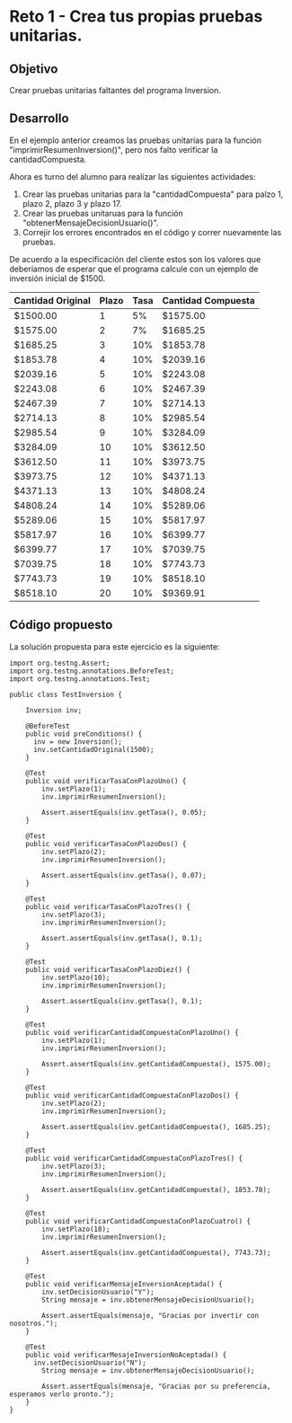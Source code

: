 # Reto 1 - Crea tus propias pruebas unitarias.

## Objetivo

Crear pruebas unitarias faltantes del programa Inversion.

## Desarrollo

En el ejemplo anterior creamos las pruebas unitarias para la función "imprimirResumenInversion()", pero nos falto verificar la cantidadCompuesta.

Ahora es turno del alumno para realizar las siguientes actividades:

1. Crear las pruebas unitarias para la "cantidadCompuesta" para palzo 1, plazo 2, plazo 3 y plazo 17.
2. Crear las pruebas unitaruas para la función "obtenerMensajeDecisionUsuario()".
3. Correjir los errores encontrados en el código y correr nuevamente las pruebas.

De acuerdo a la especificación del cliente estos son los valores que deberíamos de esperar que el programa calcule con un ejemplo de inversión inicial de $1500.

| Cantidad Original | Plazo | Tasa | Cantidad Compuesta |
| --- | --- | --- | --- |
| $1500.00 | 1 | 5% | $1575.00 |
| $1575.00 | 2 | 7% | $1685.25 |
| $1685.25 | 3 | 10% | $1853.78 |
| $1853.78 | 4 | 10% | $2039.16 |
| $2039.16 | 5 | 10% | $2243.08 |
| $2243.08 | 6 | 10% | $2467.39 |
| $2467.39 | 7 | 10% | $2714.13 |
| $2714.13 | 8 | 10% | $2985.54 |
| $2985.54 | 9 | 10% | $3284.09 |
| $3284.09 | 10 | 10% | $3612.50 |
| $3612.50 | 11 | 10% | $3973.75 |
| $3973.75 | 12 | 10% | $4371.13 |
| $4371.13 | 13 | 10% | $4808.24 |
| $4808.24 | 14 | 10% | $5289.06 |
| $5289.06 | 15 | 10% | $5817.97 |
| $5817.97 | 16 | 10% | $6399.77 |
| $6399.77 | 17 | 10% | $7039.75 |
| $7039.75 | 18 | 10% | $7743.73 |
| $7743.73 | 19 | 10% | $8518.10 |
| $8518.10 | 20 | 10% | $9369.91 |

## Código propuesto

La solución propuesta para este ejercicio es la siguiente:

```
import org.testng.Assert;
import org.testng.annotations.BeforeTest;
import org.testng.annotations.Test;

public class TestInversion {

    Inversion inv;
    
    @BeforeTest
    public void preConditions() {
      inv = new Inversion();
      inv.setCantidadOriginal(1500);
    }
    
    @Test
    public void verificarTasaConPlazoUno() {
    	inv.setPlazo(1);
    	inv.imprimirResumenInversion();
    	
    	Assert.assertEquals(inv.getTasa(), 0.05);
    }
    
    @Test
    public void verificarTasaConPlazoDos() {
    	inv.setPlazo(2);
    	inv.imprimirResumenInversion();
    	
    	Assert.assertEquals(inv.getTasa(), 0.07);
    }
    
    @Test
    public void verificarTasaConPlazoTres() {
    	inv.setPlazo(3);
    	inv.imprimirResumenInversion();
    	
    	Assert.assertEquals(inv.getTasa(), 0.1);
    }
	
    @Test
    public void verificarTasaConPlazoDiez() {
    	inv.setPlazo(10);
    	inv.imprimirResumenInversion();
    	
    	Assert.assertEquals(inv.getTasa(), 0.1);
    }
    
    @Test
    public void verificarCantidadCompuestaConPlazoUno() {
    	inv.setPlazo(1);
    	inv.imprimirResumenInversion();
    	
    	Assert.assertEquals(inv.getCantidadCompuesta(), 1575.00);
    }
    
    @Test
    public void verificarCantidadCompuestaConPlazoDos() {
    	inv.setPlazo(2);
    	inv.imprimirResumenInversion();
    	
    	Assert.assertEquals(inv.getCantidadCompuesta(), 1685.25);
    }
    
    @Test
    public void verificarCantidadCompuestaConPlazoTres() {
    	inv.setPlazo(3);
    	inv.imprimirResumenInversion();
    	
    	Assert.assertEquals(inv.getCantidadCompuesta(), 1853.78);
    }
	
    @Test
    public void verificarCantidadCompuestaConPlazoCuatro() {
    	inv.setPlazo(18);
    	inv.imprimirResumenInversion();
    	
    	Assert.assertEquals(inv.getCantidadCompuesta(), 7743.73);
    }
    
    @Test
    public void verificarMensajeInversionAceptada() {
    	inv.setDecisionUsuario("Y");
    	String mensaje = inv.obtenerMensajeDecisionUsuario();
    	
    	Assert.assertEquals(mensaje, "Gracias por invertir con nosotros.");
    }
    
    @Test
    public void verificarMesajeInversionNoAceptada() {
      inv.setDecisionUsuario("N");
    	String mensaje = inv.obtenerMensajeDecisionUsuario();
    	
    	Assert.assertEquals(mensaje, "Gracias por su preferencia, esperamos verlo pronto.");
    }
}

```
